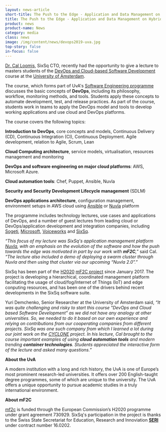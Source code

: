 ```yaml
---
layout: news-article
short-title: The Push to the Edge - Application and Data Management on Hybrid Cloud and Edge Infrastructures
title: The Push to the Edge - Application and Data Management on Hybrid Cloud and Edge Infrastructures
product: news
product-name: News
category: media
class: news
image: /img/content/news/devops2019-uva.jpg
top-story: false	
in-focus: false
---
```


[Dr. Cal Loomis](https://www.linkedin.com/in/charlesloomis/), SixSq CTO, recently had the opportunity to give a lecture to masters students of the [DevOps and Cloud-based Software Development](http://studiegids.uva.nl/xmlpages/page/2018-2019/zoek-vak/vak/63471) course at the [University of Amsterdam](https://www.uva.nl/en).

The course, which forms part of UvA's [Software Engineering programme](http://studiegids.uva.nl/xmlpages/page/2018-2019/zoek-opleiding/opleiding/5302/228964) discusses the basic concepts of **DevOps**, including its philosophy, workflow, monitoring methods, and tools. Students apply these concepts to  automate development, test, and release practices. As part of the course, students work in teams to apply the DevOps model and tools to develop working applications and use cloud and DevOps platforms.

The course covers the following topics:

**Introduction to DevOps**, core concepts and models, Continuous Delivery (CD), Continuous Integration (CI), Continuous Deployment. Agile development, relation to Agile, Scrum, Lean

**Cloud Computing architecture**, service models, virtualisation, resources management and monitoring

**DevOps and software engineering on major cloud platforms**: AWS, Microsoft Azure.

**Cloud automation tools**: Chef, Puppet, Ansible, Nuvla

**Security and Security Development Lifecycle management** (SDLM)

**DevOps applications architecture**, configuration management, environment setups in AWS cloud using [Ansible](https://www.ansible.com/) or [Nuvla](https://sixsq.com/products-and-services/nuvla/overview) platform


The programme includes technology lectures, use cases and applications of DevOps, and a number of guest lectures from leading cloud or DevOps/application development and integration companies, including [Sogeti](https://www.sogeti.com/), [Microsoft](https://www.microsoft.com/), [Voiceworks](https://www.voiceworks.com/en) and [SixSq](https://sixsq.com/).


_“This focus of my lecture was SixSq's application management platform [Nuvla](https://sixsq.com/products-and-services/nuvla/overview), with an emphasis on the evolution of the software and how the push towards the edge was motivated in part by our work with **mF2C**,”_  said Cal. _“The lecture also included a demo of deploying a swarm cluster through Nuvla and then using that cluster via our upcoming “Nuvla 2.0”.”_

SixSq has been part of the [H2020](https://ec.europa.eu/programmes/horizon2020/en/what-horizon-2020) [mF2C project](https://www.mf2c-project.eu/) since January 2017. The project is developing a hierarchical, coordinated management platform facilitating the usage of cloud/fog/Internet of Things (IoT) and edge conputing resources, and has been one of the drivers behind recent developments in the SixSq software suite.

Yuri Demchenko, Senior Researcher at the University of Amsterdam said, _“It was quite challenging and risky to start this course "DevOps and Cloud based Software Development" as we did not have any analogy at other universities. So, we needed to do it based on our own experience and relying on contributions from our cooperating companies from different projects. SixSq was one such company from which I learned a lot during our joint work on the [CYCLONE](https://www.cyclone-project.eu/) project. In his lecture, Cal  brought to the course important examples of using **cloud automation tools** and modern trending **container technologies**. Students appreciated the interactive form of the lecture and asked many questions.”_

**About the UvA**

A modern institution with a long and rich history, the UvA is one of Europe’s most prominent research-led universities.
It offers over 200 English-taught degree programmes, some of which are unique to the university.  The UvA offers a unique opportunity to pursue academic studies in a truly international environment.


**About mF2C**

[mf2c](https://sixsq.com/r-and-d/mf2c) is funded through the European Commission’s H2020 programme under grant agreement 730929. SixSq's participation in the project is thanks to the Swiss State Secretariat for Education, Research and Innoviation **[SERI](https://www.sbfi.admin.ch/sbfi/en/home.html)** under contract number 16.0202.



